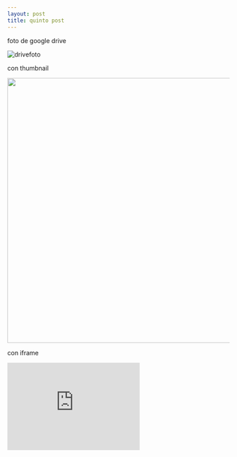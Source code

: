```yaml
---
layout: post
title: quinto post
---
```


foto de google drive

![drivefoto](https://drive.google.com/uc?id=1eABs9ZayMy069BbxlIgzYepElWBCWD1q)

con thumbnail

<img src="https://drive.google.com/thumbnail?id=1eABs9ZayMy069BbxlIgzYepElWBCWD1q"  width="600">

con iframe

<iframe frameborder="0" scrolling="no" width="300" height="198"
   src="https://drive.google.com/uc?id=1eABs9ZayMy069BbxlIgzYepElWBCWD1q" name="imgbox" id="imgbox">
</iframe>
